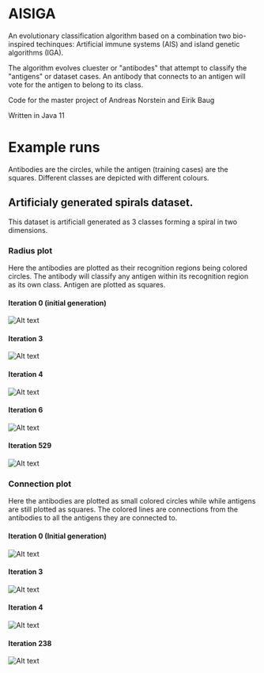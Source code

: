 # AISIGA
An evolutionary classification algorithm based on a combination two bio-inspired techinques: Artificial immune systems (AIS) and island genetic algorithms (IGA).

The algorithm evolves cluester or "antibodes" that attempt to classify the "antigens" or dataset cases. An antibody that connects to an antigen will vote for the antigen to belong to its class.

Code for the master project of Andreas Norstein and Eirik Baug

Written in Java 11

# Example runs
Antibodies are the circles, while the antigen (training cases) are the squares. Different classes are depicted with different colours.

## Artificialy generated spirals dataset.
This dataset is artificiall generated as 3 classes forming a spiral in two dimensions.

### Radius plot
Here the antibodies are plotted as their recognition regions being colored circles. The antibody will classify any antigen within its recognition region as its own class. Antigen are plotted as squares.

#### Iteration 0 (initial generation)
![Alt text](https://raw.githubusercontent.com/InfintieEvolution/AISIGA/master/Images/Spirals/circles%20-%20iteration%200.PNG)

#### Iteration 3
![Alt text](https://raw.githubusercontent.com/InfintieEvolution/AISIGA/master/Images/Spirals/circles%20-%20iteration%203.PNG)

#### Iteration 4
![Alt text](https://raw.githubusercontent.com/InfintieEvolution/AISIGA/master/Images/Spirals/circles%20-%20iteration%204.PNG)

#### Iteration 6
![Alt text](https://raw.githubusercontent.com/InfintieEvolution/AISIGA/master/Images/Spirals/circles%20-%20iteration%206.PNG)

#### Iteration 529
![Alt text](https://raw.githubusercontent.com/InfintieEvolution/AISIGA/master/Images/Spirals/circles%20-%20iteration%20529.PNG)

### Connection plot
Here the antibodies are plotted as small colored circles while while antigens are still plotted as squares. The colored lines are connections from the antibodies to all the antigens they are connected to.

#### Iteration 0 (Initial generation)
![Alt text](https://raw.githubusercontent.com/InfintieEvolution/AISIGA/master/Images/Spirals/lines%20-%20iteration%200.PNG)

#### Iteration 3
![Alt text](https://raw.githubusercontent.com/InfintieEvolution/AISIGA/master/Images/Spirals/lines%20-%20iteration%203.PNG)

#### Iteration 4
![Alt text](https://raw.githubusercontent.com/InfintieEvolution/AISIGA/master/Images/Spirals/lines%20-%20iteration%204.PNG)

#### Iteration 238
![Alt text](https://raw.githubusercontent.com/InfintieEvolution/AISIGA/master/Images/Spirals/lines%20-%20iteration%20238.PNG)
